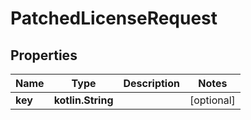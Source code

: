 
# PatchedLicenseRequest

## Properties
Name | Type | Description | Notes
------------ | ------------- | ------------- | -------------
**key** | **kotlin.String** |  |  [optional]



